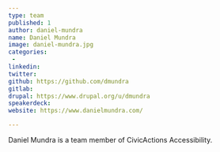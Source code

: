 ```yaml
---
type: team
published: 1
author: daniel-mundra
name: Daniel Mundra
image: daniel-mundra.jpg
categories:
 - 
linkedin: 
twitter: 
github: https://github.com/dmundra
gitlab: 
drupal: https://www.drupal.org/u/dmundra
speakerdeck: 
website: https://www.danielmundra.com/

---
```


Daniel Mundra is a team member of CivicActions Accessibility.
